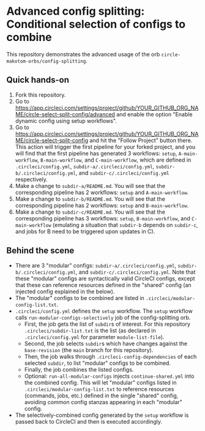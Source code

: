 # Advanced config splitting: Conditional selection of configs to combine

This repository demonstrates the advanced usage of the orb `circle-makotom-orbs/config-splitting`.

## Quick hands-on

1.  Fork this repository.
2.  Go to https://app.circleci.com/settings/project/github/YOUR_GITHUB_ORG_NAME/circle-select-split-config/advanced and enable the option "Enable dynamic config using setup workflows".
3.  Go to https://app.circleci.com/settings/project/github/YOUR_GITHUB_ORG_NAME/circle-select-split-config and hit the "Follow Project" button there.
    This action will trigger the first pipeline for your forked project, and you will find that the first pipeline has generated 3 workflows: `setup`, `A-main-workflow`, `B-main-workflow`, and `C-main-workflow`, which are defined in `.circleci/config.yml`, `subdir-a/.circleci/config.yml`, `subdir-b/.circleci/config.yml`, and `subdir-c/.circleci/config.yml` respectively.
4.  Make a change to `subdir-a/README.md`. You will see that the corresponding pipeline has 2 workflows: `setup` and `A-main-workflow`.
5.  Make a change to `subdir-b/README.md`. You will see that the corresponding pipeline has 2 workflows: `setup` and `B-main-workflow`.
6.  Make a change to `subdir-c/README.md`. You will see that the corresponding pipeline has 3 workflows: `setup`, `B-main-workflow`, and `C-main-workflow` (emulating a situation that `subdir-b` depends on `subdir-c`, and jobs for B need to be triggered upon updates in C).

## Behind the scene

- There are 3 "modular" configs: `subdir-a/.circleci/config.yml`, `subdir-b/.circleci/config.yml`, and `subdir-c/.circleci/config.yml`. Note that these "modular" configs are syntactically valid CircleCI configs, except that these can reference resources defined in the "shared" config (an injected config explained in the below).
- The "modular" configs to be combined are listed in `.circleci/modular-config-list.txt`.
- `.circleci/config.yml` defines the `setup` workflow. The `setup` workflow calls `run-modular-configs-selectively` job of the config-splitting orb.
  - First, the job gets the list of `subdir`s of interest. For this repository `.circleci/subdir-list.txt` is the list (as declared in `.circleci/config.yml` for parameter `module-list-file`).
  - Second, the job selects `subdir`s which have changes against the `base-revision` (the `main` branch for this repository).
  - Then, the job walks through `.circleci-config-dependencies` of each selected `subdir`, to list "modular" configs to be combined.
  - Finally, the job combines the listed configs.
  - Optional: `run-all-modular-configs` injects `continue-shared.yml` into the combined config. This will let "modular" configs listed in `.circleci/modular-config-list.txt` to reference resources (commands, jobs, etc.) defined in the single "shared" config, avoiding common config stanzas appearing in each "modular" config.
- The selectively-combined config generated by the `setup` workflow is passed back to CircleCI and then is executed accordingly.
